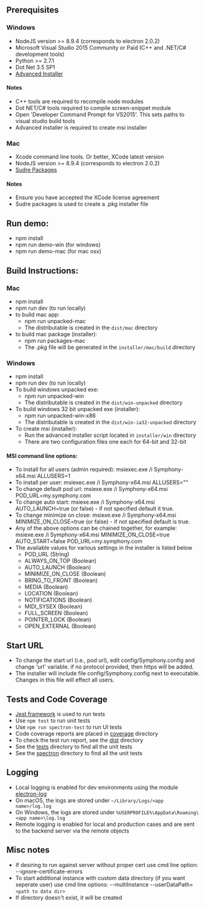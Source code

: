 ## Prerequisites

### Windows
- NodeJS version >= 8.9.4 (corresponds to electron 2.0.2)
- Microsoft Visual Studio 2015 Community or Paid (C++ and .NET/C# development tools)
- Python >= 2.7.1
- Dot Net 3.5 SP1
- [Advanced Installer](https://www.advancedinstaller.com/)

#### Notes
- C++ tools are required to recompile node modules
- Dot NET/C# tools required to compile screen-snippet module
- Open 'Developer Command Prompt for VS2015'. This sets paths to visual studio build tools
- Advanced installer is required to create msi installer

### Mac
- Xcode command line tools. Or better, XCode latest version
- NodeJS version >= 8.9.4 (corresponds to electron 2.0.2)
- [Sudre Packages](http://s.sudre.free.fr/Software/Packages/about.html)

#### Notes
- Ensure you have accepted the XCode license agreement
- Sudre packages is used to create a .pkg installer file 

## Run demo:
- npm install
- npm run demo-win (for windows)
- npm run demo-mac (for mac osx)

## Build Instructions:

### Mac
- npm install
- npm run dev (to run locally)
- to build mac app:
  * npm run unpacked-mac
  * The distributable is created in the `dist/mac` directory
- to build mac package (installer):  
  * npm run packages-mac
  * The .pkg file will be generated in the `installer/mac/build` directory

### Windows
- npm install
- npm run dev (to run locally)
- To build windows unpacked exe:
  * npm run unpacked-win
  * The distributable is created in the `dist/win-unpacked` directory
- To build windows 32 bit unpacked exe (installer):
  * npm run unpacked-win-x86
  * The distributable is created in the `dist/win-ia32-unpacked` directory
- To create msi (installer):
  * Run the advanced installer script located in `installer/win` directory
  * There are two configuration files one each for 64-bit and 32-bit

#### MSI command line options:
- To install for all users (admin required): msiexec.exe /i Symphony-x64.msi ALLUSERS=1
- To install per user: msiexec.exe /i Symphony-x64.msi ALLUSERS=""
- To change default pod url: msiexe.exe /i Symphony-x64.msi POD_URL=my.symphony.com
- To change auto start: msiexe.exe /i Symphony-x64.msi AUTO_LAUNCH=true (or false) - if not specified default it true.
- To change minimize on close: msiexe.exe /i Symphony-x64.msi MINIMIZE_ON_CLOSE=true (or false) - if not specified default is true.
- Any of the above options can be chained together, for example: msiexe.exe /i Symphony-x64.msi MINIMIZE_ON_CLOSE=true AUTO_START=false POD_URL=my.symphony.com
- The available values for various settings in the installer is listed below
  * POD_URL (String)
  * ALWAYS_ON_TOP (Boolean)
  * AUTO_LAUNCH (Boolean)
  * MINIMIZE_ON_CLOSE (Boolean)
  * BRING_TO_FRONT (Boolean)
  * MEDIA (Boolean)
  * LOCATION (Boolean)
  * NOTIFICATIONS (Boolean)
  * MIDI_SYSEX (Boolean)
  * FULL_SCREEN (Boolean)
  * POINTER_LOCK (Boolean)
  * OPEN_EXTERNAL (Boolean)

## Start URL
- To change the start url (i.e., pod url), edit config/Symphony.config and change 'url' variable. if no protocol provided, then https will be added.
- The installer will include file config/Symphony.config next to executable. Changes in this file will effect all users.  

## Tests and Code Coverage
- [Jest framework](http://facebook.github.io/jest/) is used to run tests
- Use `npm test` to run unit tests
- Use `npm run spectron-test` to run UI tests
- Code coverage reports are placed in [coverage](./out/coverage) directory
- To check the test run report, see the [dist](./out) directory
- See the [tests](./tests) directory to find all the unit tests
- See the [spectron](./tests/spectron) directory to find all the unit tests

## Logging
- Local logging is enabled for dev environments using the module [electron-log](https://www.npmjs.com/package/electron-log)
- On macOS, the logs are stored under `~/Library/Logs/<app name>/log.log`
- On Windows, the logs are stored under `%USERPROFILE%\AppData\Roaming\<app name>\log.log`
- Remote logging is enabled for local and production cases and are sent to the backend server via the remote objects

## Misc notes
- If desiring to run against server without proper cert use cmd line option: --ignore-certificate-errors
- To start additional instance with custom data directory (if you want seperate user) use cmd line options: --multiInstance --userDataPath=`<path to data dir>`
- If directory doesn't exist, it will be created
